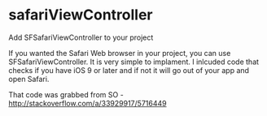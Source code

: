 # safariViewController
Add SFSafariViewController to your project 


If you wanted the Safari Web browser in your project, you can use SFSafariViewController. It is very simple
to implament. I inlcuded code that checks if you have iOS 9 or later and if not it will go out of your app and open Safari.

That code was grabbed from SO - http://stackoverflow.com/a/33929917/5716449
